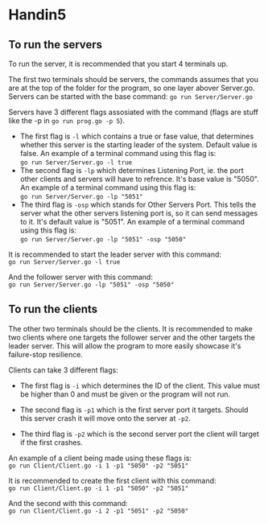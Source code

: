 # Handin5

## To run the servers
To run the server, it is recommended that you start 4 terminals up.

The first two terminals should be servers, the commands assumes that you are at the top of the folder for the program, so one layer abover Server.go. Servers can be started with the base command:
`go run Server/Server.go` 

Servers have 3 different flags assosiated with the command (flags are stuff like the -p in `go run prog.go -p 5`).

- The first flag is `-l` which contains a true or fase value, that determines whether this server is the starting leader of the system. Default value is false. An example of a terminal command using this flag is: <br/>
`go run Server/Server.go -l true`
- The second flag is `-lp` which determines Listening Port, ie. the port other clients and servers will have to refrence. It's base value is "5050". An example of a terminal command using this flag is: <br/>
`go run Server/Server.go -lp "5051"`
- The third flag is `-osp` which stands for Other Servers Port. This tells the server what the other servers listening port is, so it can send messages to it. It's default value is "5051". An example of a terminal command using this flag is: <br/>
`go run Server/Server.go -lp "5051" -osp "5050"`

It is recommended to start the leader server with this command: <br/>
`go run Server/Server.go -l true`

And the follower server with this command: <br/>
`go run Server/Server.go -lp "5051" -osp "5050"`

## To run the clients
The other two terminals should be the clients. It is recommended to make two clients where one targets the follower server and the other targets the leader server. This will allow the program to more easily showcase it's failure-stop resilience.

Clients can take 3 different flags:
- The first flag is `-i` which determines the ID of the client. This value must be higher than 0 and must be given or the program will not run. 

- The second flag is `-p1` which is the first server port it targets. Should this server crash it will move onto the server at `-p2`.

- The third flag is `-p2` which is the second server port the client will target if the first crashes. 

An example of a client being made using these flags is: <br/>
`go run Client/Client.go -i 1 -p1 "5050" -p2 "5051"`

It is recommended to create the first client with this command: <br/>
`go run Client/Client.go -i 1 -p1 "5050" -p2 "5051"`

And the second with this command: <br/>
`go run Client/Client.go -i 2 -p1 "5051" -p2 "5050"`